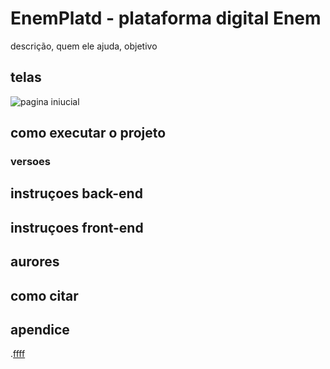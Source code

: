 # EnemPlatd - plataforma digital Enem
descrição, quem ele ajuda, objetivo 

## telas
![pagina iniucial](..)

## como executar o projeto
### versoes

## instruçoes back-end

## instruçoes front-end

## aurores

## como citar

## apendice 
.[ffff](apendice.pdf)
